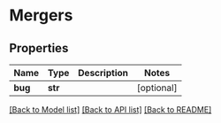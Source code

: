 # Mergers

## Properties
Name | Type | Description | Notes
------------ | ------------- | ------------- | -------------
**bug** | **str** |  | [optional] 

[[Back to Model list]](../README.md#documentation-for-models) [[Back to API list]](../README.md#documentation-for-api-endpoints) [[Back to README]](../README.md)


